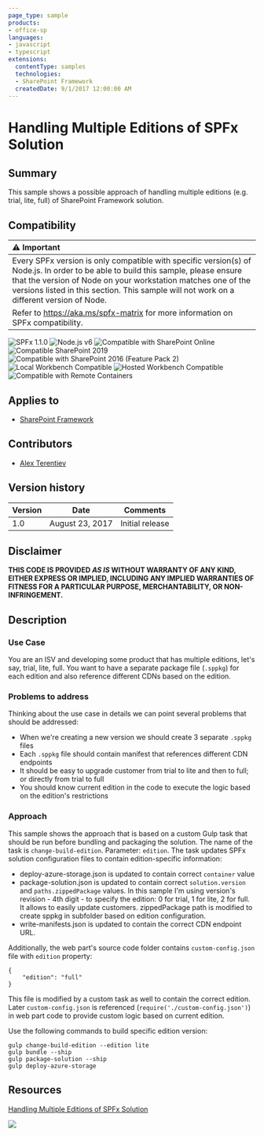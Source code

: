```yaml
---
page_type: sample
products:
- office-sp
languages:
- javascript
- typescript
extensions:
  contentType: samples
  technologies:
  - SharePoint Framework
  createdDate: 9/1/2017 12:00:00 AM
---
```

# Handling Multiple Editions of SPFx Solution

## Summary

This sample shows a possible approach of handling multiple editions (e.g. trial, lite, full) of SharePoint Framework solution.

## Compatibility

| :warning: Important          |
|:---------------------------|
| Every SPFx version is only compatible with specific version(s) of Node.js. In order to be able to build this sample, please ensure that the version of Node on your workstation matches one of the versions listed in this section. This sample will not work on a different version of Node.|
|Refer to <https://aka.ms/spfx-matrix> for more information on SPFx compatibility.   |

![SPFx 1.1.0](https://img.shields.io/badge/SPFx-1.1.0-green.svg)
![Node.js v6](https://img.shields.io/badge/Node.js-v6-green.svg) 
![Compatible with SharePoint Online](https://img.shields.io/badge/SharePoint%20Online-Compatible-green.svg)
![Compatible SharePoint 2019](https://img.shields.io/badge/SharePoint%20Server%202019-Compatible-green.svg)
![Compatible with SharePoint 2016 (Feature Pack 2)](https://img.shields.io/badge/SharePoint%20Server%202016%20(Feature%20Pack%202)-Compatible-green.svg)
![Local Workbench Compatible](https://img.shields.io/badge/Local%20Workbench-Compatible-green.svg)
![Hosted Workbench Compatible](https://img.shields.io/badge/Hosted%20Workbench-Compatible-green.svg)
![Compatible with Remote Containers](https://img.shields.io/badge/Remote%20Containers-Compatible-green.svg)


## Applies to

* [SharePoint Framework](https://learn.microsoft.com/sharepoint/dev/spfx/sharepoint-framework-overview)

## Contributors

* [Alex Terentiev](https://github.com/AJIXuMuK)

## Version history

Version|Date|Comments
-------|----|--------
1.0|August 23, 2017|Initial release

## Disclaimer

**THIS CODE IS PROVIDED *AS IS* WITHOUT WARRANTY OF ANY KIND, EITHER EXPRESS OR IMPLIED, INCLUDING ANY IMPLIED WARRANTIES OF FITNESS FOR A PARTICULAR PURPOSE, MERCHANTABILITY, OR NON-INFRINGEMENT.**

## Description

### Use Case

You are an ISV and developing some product that has multiple editions, let's say, trial, lite, full. You want to have a separate package file (`.sppkg`) for each edition and also reference different CDNs based on the edition.

### Problems to address

Thinking about the use case in details we can point several problems that should be addressed: 
- When we're creating a new version we should create 3 separate `.sppkg` files
- Each `.sppkg` file should contain manifest that references different CDN endpoints
- It should be easy to upgrade customer from trial to lite and then to full; or directly from trial to full
- You should know current edition in the code to execute the logic based on the edition's restrictions

### Approach

This sample shows the approach that is based on a custom Gulp task that should be run before bundling and packaging the solution.
The name of the task is `change-build-edition`. Parameter: `edition`.
The task updates SPFx solution configuration files to contain edition-specific information:
- deploy-azure-storage.json is updated to contain correct `container` value
- package-solution.json is updated to contain correct `solution.version` and `paths.zippedPackage` values. In this sample I'm using version's revision - 4th digit - to specify the edition: 0 for trial, 1 for lite, 2 for full. It allows to easily update customers. zippedPackage path is modified to create sppkg in subfolder based on edition configuration.
- write-manifests.json is updated to contain the correct CDN endpoint URL.

Additionally, the web part's source code folder contains `custom-config.json` file with `edition` property:
```
{
    "edition": "full"
}
```
This file is modified by a custom task as well to contain the correct edition.
Later `custom-config.json` is referenced (`require('./custom-config.json')`) in web part code to provide custom logic based on current edition.

Use the following commands to build specific edition version:
```
gulp change-build-edition --edition lite
gulp bundle --ship
gulp package-solution --ship
gulp deploy-azure-storage
```

## Resources

[Handling Multiple Editions of SPFx Solution](http://tricky-sharepoint.blogspot.com/2017/08/handling-multiple-editions-of-spfx.html)

<img src="https://m365-visitor-stats.azurewebsites.net/sp-dev-fx-webparts/samples/js-solution-editions" />
